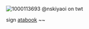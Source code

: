 ![1000113693](https://github.com/user-attachments/assets/63201452-c856-4a40-b605-792b3e2ba0e3)
@nskiyaoi on twt

sign [atabook](https://blacksorroww.atabook.org/) ~~
